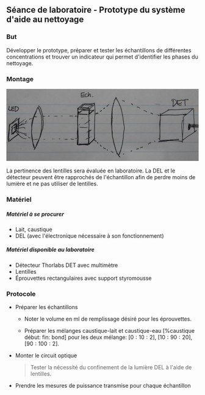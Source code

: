 ## Séance de laboratoire - Prototype du système d'aide au nettoyage

### But

Développer le prototype, préparer et tester les échantillons de différentes concentrations et trouver un indicateur qui permet d'identifier les phases du nettoyage.



### Montage

![Schéma du montage possible](schemaProto.png)

La pertinence des lentilles sera évaluée en laboratoire. La DEL et le détecteur peuvent être rapprochés de l'échantillon afin de perdre moins de lumière et ne pas utiliser de lentilles. 



### Matériel

##### Matériel à se procurer

- Lait, caustique
- DEL (avec l'électronique nécessaire à son fonctionnement)

##### Matériel disponible au laboratoire

- Détecteur Thorlabs DET avec multimètre
- Lentilles
- Éprouvettes rectangulaires avec support styromousse



### Protocole

- Préparer les échantillons

  - Noter le volume en ml de remplissage désiré pour les éprouvettes.

  - Préparer les mélanges caustique-lait et caustique-eau [%caustique début: fin: bond] pour les deux mélange: $[0:10:2]$, $[10:90:20]$, $[90:100:2]$. 

- Monter le circuit optique

  > Tester la nécessité du confinement de la lumière DEL à l'aide de lentilles.

- Prendre les mesures de puissance transmise pour chaque échantillon